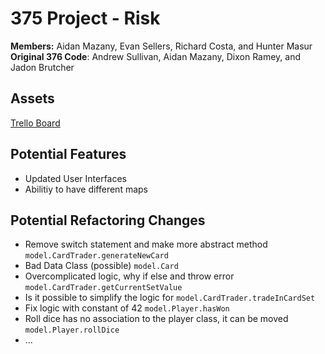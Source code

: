 # 375 Project - Risk
**Members:** Aidan Mazany, Evan Sellers, Richard Costa, and Hunter Masur \
**Original 376 Code**: Andrew Sullivan, Aidan Mazany, Dixon Ramey, and Jadon Brutcher

## Assets
[Trello Board](https://trello.com/b/sk6E8u3f/schedule)

## Potential Features 
- Updated User Interfaces
- Abilitiy to have different maps

## Potential Refactoring Changes
- Remove switch statement and make more abstract method `model.CardTrader.generateNewCard`
- Bad Data Class (possible) `model.Card`
- Overcomplicated logic, why if else and throw error `model.CardTrader.getCurrentSetValue`
- Is it possible to simplify the logic for `model.CardTrader.tradeInCardSet`
- Fix logic with constant of 42 `model.Player.hasWon`
- Roll dice has no association to the player class, it can be moved `model.Player.rollDice`
- ...
